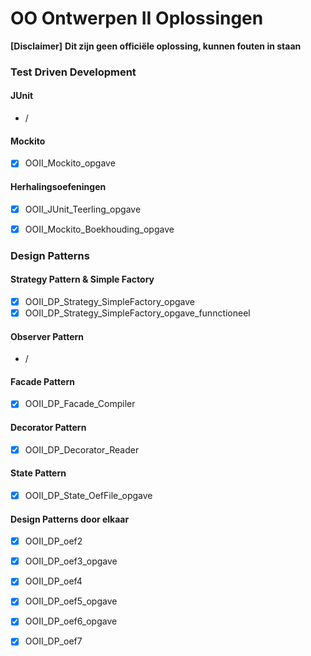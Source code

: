 # OO Ontwerpen II Oplossingen

**[Disclaimer]** **Dit zijn geen officiële oplossing, kunnen fouten in staan**

### Test Driven Development
#### JUnit
- /
#### Mockito
- [x] OOII_Mockito_opgave
#### Herhalingsoefeningen
- [x] OOII_JUnit_Teerling_opgave
- [x] OOII_Mockito_Boekhouding_opgave


### Design Patterns
#### Strategy Pattern & Simple Factory
- [x] OOII_DP_Strategy_SimpleFactory_opgave
- [x] OOII_DP_Strategy_SimpleFactory_opgave_funnctioneel

#### Observer Pattern
- /

#### Facade Pattern
- [x] OOII_DP_Facade_Compiler

#### Decorator Pattern
- [x] OOII_DP_Decorator_Reader

#### State Pattern
- [x] OOII_DP_State_OefFile_opgave

#### Design Patterns door elkaar
- [x] OOII_DP_oef2
- [x] OOII_DP_oef3_opgave
- [x] OOII_DP_oef4
- [x] OOII_DP_oef5_opgave
- [x] OOII_DP_oef6_opgave
- [x] OOII_DP_oef7





